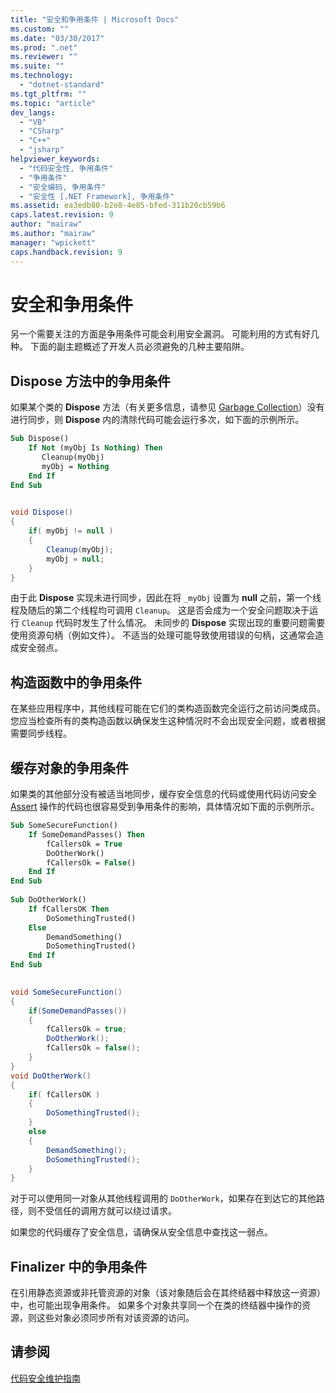 ```yaml
---
title: "安全和争用条件 | Microsoft Docs"
ms.custom: ""
ms.date: "03/30/2017"
ms.prod: ".net"
ms.reviewer: ""
ms.suite: ""
ms.technology: 
  - "dotnet-standard"
ms.tgt_pltfrm: ""
ms.topic: "article"
dev_langs: 
  - "VB"
  - "CSharp"
  - "C++"
  - "jsharp"
helpviewer_keywords: 
  - "代码安全性, 争用条件"
  - "争用条件"
  - "安全编码, 争用条件"
  - "安全性 [.NET Framework], 争用条件"
ms.assetid: ea3edb80-b2e8-4e85-bfed-311b20cb59b6
caps.latest.revision: 9
author: "mairaw"
ms.author: "mairaw"
manager: "wpickett"
caps.handback.revision: 9
---
```

# 安全和争用条件
另一个需要关注的方面是争用条件可能会利用安全漏洞。  可能利用的方式有好几种。  下面的副主题概述了开发人员必须避免的几种主要陷阱。  
  
## Dispose 方法中的争用条件  
 如果某个类的 **Dispose** 方法（有关更多信息，请参见 [Garbage Collection](../../../docs/standard/garbage-collection/index.md)）没有进行同步，则 **Dispose** 内的清除代码可能会运行多次，如下面的示例所示。  
  
```vb  
Sub Dispose()  
    If Not (myObj Is Nothing) Then  
       Cleanup(myObj)  
       myObj = Nothing  
    End If  
End Sub  
  
```  
  
```csharp  
void Dispose()   
{  
    if( myObj != null )   
    {  
        Cleanup(myObj);  
        myObj = null;  
    }  
}  
```  
  
 由于此 **Dispose** 实现未进行同步，因此在将 `_myObj` 设置为 **null** 之前，第一个线程及随后的第二个线程均可调用 `Cleanup`。  这是否会成为一个安全问题取决于运行 `Cleanup` 代码时发生了什么情况。  未同步的 **Dispose** 实现出现的重要问题需要使用资源句柄（例如文件）。  不适当的处理可能导致使用错误的句柄，这通常会造成安全弱点。  
  
## 构造函数中的争用条件  
 在某些应用程序中，其他线程可能在它们的类构造函数完全运行之前访问类成员。  您应当检查所有的类构造函数以确保发生这种情况时不会出现安全问题，或者根据需要同步线程。  
  
## 缓存对象的争用条件  
 如果类的其他部分没有被适当地同步，缓存安全信息的代码或使用代码访问安全 [Assert](../../../docs/framework/misc/using-the-assert-method.md) 操作的代码也很容易受到争用条件的影响，具体情况如下面的示例所示。  
  
```vb  
Sub SomeSecureFunction()  
    If SomeDemandPasses() Then  
        fCallersOk = True  
        DoOtherWork()  
        fCallersOk = False()  
    End If  
End Sub  
  
Sub DoOtherWork()  
    If fCallersOK Then  
        DoSomethingTrusted()  
    Else  
        DemandSomething()  
        DoSomethingTrusted()  
    End If  
End Sub  
  
```  
  
```csharp  
void SomeSecureFunction()   
{  
    if(SomeDemandPasses())   
    {  
        fCallersOk = true;  
        DoOtherWork();  
        fCallersOk = false();  
    }  
}  
void DoOtherWork()   
{  
    if( fCallersOK )   
    {  
        DoSomethingTrusted();  
    }  
    else   
    {  
        DemandSomething();  
        DoSomethingTrusted();  
    }  
}  
```  
  
 对于可以使用同一对象从其他线程调用的 `DoOtherWork`，如果存在到达它的其他路径，则不受信任的调用方就可以绕过请求。  
  
 如果您的代码缓存了安全信息，请确保从安全信息中查找这一弱点。  
  
## Finalizer 中的争用条件  
 在引用静态资源或非托管资源的对象（该对象随后会在其终结器中释放这一资源）中，也可能出现争用条件。  如果多个对象共享同一个在类的终结器中操作的资源，则这些对象必须同步所有对该资源的访问。  
  
## 请参阅  
 [代码安全维护指南](../../../docs/standard/security/secure-coding-guidelines.md)